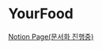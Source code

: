 # YourFood
[Notion Page(문서화 진행중)](https://south-payment-471.notion.site/YourFood-670a695e1be745b0ba45638bdd7f5a35?pvs=4)
